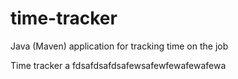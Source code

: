 # time-tracker
Java (Maven) application for tracking time on the job

Time tracker
a
fdsafdsafdsafewsafewfewafewafewa
